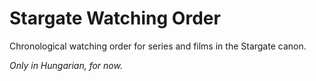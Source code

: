 # Stargate Watching Order

Chronological watching order for series and films in the Stargate canon.

*Only in Hungarian, for now.*
